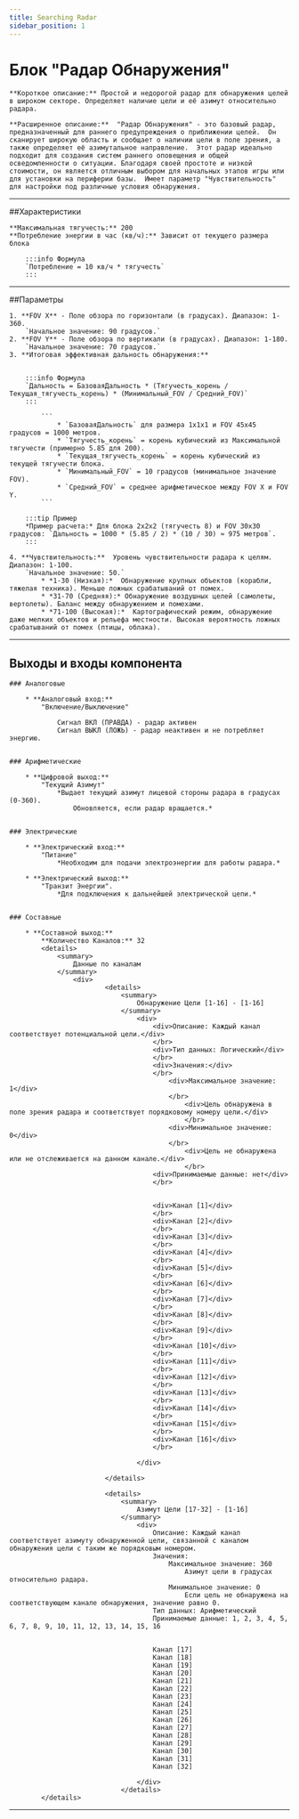```yaml
---
title: Searching Radar
sidebar_position: 1
---
```


# Блок "Радар Обнаружения"

    **Короткое описание:** Простой и недорогой радар для обнаружения целей в широком секторе. Определяет наличие цели и её азимут относительно радара.

    **Расширенное описание:**  "Радар Обнаружения" - это базовый радар, предназначенный для раннего предупреждения о приближении целей.  Он сканирует широкую область и сообщает о наличии цели в поле зрения, а также определяет её азимутальное направление.  Этот радар идеально подходит для создания систем раннего оповещения и общей осведомленности о ситуации. Благодаря своей простоте и низкой стоимости, он является отличным выбором для начальных этапов игры или для установки на периферии базы.  Имеет параметр "Чувствительность" для настройки под различные условия обнаружения.

---

##Характеристики

    **Максимальная тягучесть:** 200
    **Потребление энергии в час (кв/ч):** Зависит от текущего размера блока

        :::info Формула
        `Потребление = 10 кв/ч * тягучесть`
        :::

---

##Параметры

    1. **FOV X** - Поле обзора по горизонтали (в градусах). Диапазон: 1-360.  
        `Начальное значение: 90 градусов.`
    2. **FOV Y** - Поле обзора по вертикали (в градусах). Диапазон: 1-180. 
        `Начальное значение: 70 градусов.`
    3. **Итоговая эффективная дальность обнаружения:**  
    
   
        :::info Формула
        `Дальность = БазоваяДальность * (Тягучесть_корень / Текущая_тягучесть_корень) * (Минимальный_FOV / Средний_FOV)`
        ::: 

            ```
                * `БазоваяДальность` для размера 1x1x1 и FOV 45x45 градусов = 1000 метров.
                * `Тягучесть_корень` = корень кубический из Максимальной тягучести (примерно 5.85 для 200).
                * `Текущая_тягучесть_корень` = корень кубический из текущей тягучести блока.
                * `Минимальный_FOV` = 10 градусов (минимальное значение FOV).
                * `Средний_FOV` = среднее арифметическое между FOV X и FOV Y.
            ```

        :::tip Пример
        *Пример расчета:* Для блока 2x2x2 (тягучесть 8) и FOV 30x30 градусов: `Дальность = 1000 * (5.85 / 2) * (10 / 30) ≈ 975 метров`.
        ::: 
        
    4. **Чувствительность:**  Уровень чувствительности радара к целям. Диапазон: 1-100. 
        `Начальное значение: 50.`
            * *1-30 (Низкая):*  Обнаружение крупных объектов (корабли, тяжелая техника). Меньше ложных срабатываний от помех.
            * *31-70 (Средняя):* Обнаружение воздушных целей (самолеты, вертолеты). Баланс между обнаружением и помехами.
            * *71-100 (Высокая):*  Картографический режим, обнаружение даже мелких объектов и рельефа местности. Высокая вероятность ложных срабатываний от помех (птицы, облака).

---

## Выходы и входы компонента

    ### Аналоговые

        * **Аналоговый вход:**  
            "Включение/Выключение"

                Сигнал ВКЛ (ПРАВДА) - радар активен
                Cигнал ВЫКЛ (ЛОЖЬ) - радар неактивен и не потребляет энергию.


    ### Арифметические

        * **Цифровой выход:** 
            "Текущий Азимут"
                *Выдает текущий азимут лицевой стороны радара в градусах (0-360). 
                    Обновляется, если радар вращается.*


    ### Электрические

        * **Электрический вход:** 
            "Питание"
                *Необходим для подачи электроэнергии для работы радара.*

        * **Электрический выход:** 
            "Транзит Энергии". 
                *Для подключения к дальнейшей электрической цепи.*

    
    ### Составные

        * **Составной выход:**
            **Количество Каналов:** 32 
            <details>
                <summary>
                    Данные по каналам
                </summary>
                    <div>
                            <details>
                                <summary>
                                    Обнаружение Цели [1-16] - [1-16]
                                </summary>
                                    <div>
                                        <div>Описание: Каждый канал соответствует потенциальной цели.</div> 
                                        </br>
                                        <div>Тип данных: Логический</div>
                                        </br>
                                        <div>Значения:</div>
                                        </br>
                                            <div>Максимальное значение: 1</div>
                                            </br>
                                                <div>Цель обнаружена в поле зрения радара и соответствует порядковому номеру цели.</div> 
                                                </br>
                                            <div>Минимальное значение: 0</div>
                                            </br>
                                                <div>Цель не обнаружена или не отслеживается на данном канале.</div>
                                                </br>
                                        <div>Принимаемые данные: нет</div>
                                        </br>
                                            

                                        <div>Канал [1]</div>
                                        </br>
                                        <div>Канал [2]</div>
                                        </br>
                                        <div>Канал [3]</div>
                                        </br>
                                        <div>Канал [4]</div>
                                        </br>
                                        <div>Канал [5]</div>
                                        </br>
                                        <div>Канал [6]</div>
                                        </br>
                                        <div>Канал [7]</div>
                                        </br>
                                        <div>Канал [8]</div>
                                        </br>
                                        <div>Канал [9]</div>
                                        </br>
                                        <div>Канал [10]</div>
                                        </br>
                                        <div>Канал [11]</div>
                                        </br>
                                        <div>Канал [12]</div>
                                        </br>
                                        <div>Канал [13]</div>
                                        </br>
                                        <div>Канал [14]</div>
                                        </br>
                                        <div>Канал [15]</div>
                                        </br>
                                        <div>Канал [16]</div>
                                        </br>
                                    
                                    </div>
 
                            </details>

                            <details>
                                <summary>
                                    Азимут Цели [17-32] - [1-16]
                                </summary>
                                    <div>
                                        Описание: Каждый канал соответствует азимуту обнаруженной цели, связанной с каналом обнаружения цели с таким же порядковым номером.
                                        Значения:
                                            Максимальное значение: 360
                                                Азимут цели в градусах относительно радара.
                                            Минимальное значение: 0
                                                Если цель не обнаружена на соответствующем канале обнаружения, значение равно 0.
                                        Тип данных: Арифметический
                                        Принимаемые данные: 1, 2, 3, 4, 5, 6, 7, 8, 9, 10, 11, 12, 13, 14, 15, 16
                                            

                                        Канал [17]
                                        Канал [18]
                                        Канал [19]
                                        Канал [20]
                                        Канал [21]
                                        Канал [22]
                                        Канал [23]
                                        Канал [24]
                                        Канал [25]
                                        Канал [26]
                                        Канал [27]
                                        Канал [28]
                                        Канал [29]
                                        Канал [30]
                                        Канал [31]
                                        Канал [32]

                                    </div>
                                </details>
            </details>

---